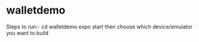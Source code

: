 # walletdemo
Steps to run:-
cd walletdemo
expo start then choose which device/emulator you want to build


